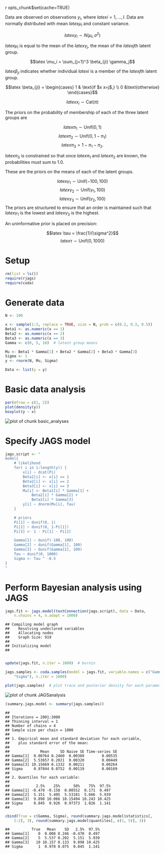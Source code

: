 r opts_chunk$set(cache=TRUE)

Data are observed on observations $y_i$, where $latex i=1, \ldots, I$.
Data are normally distributed with mean $latex \mu_i$ and constant variance.

$$latex y_i \sim N(\mu_i, \sigma^2)$$

$latex \mu_i$ is equal to the mean of the $latex \gamma_j$, the mean of the $latex j$th latent group.

$$latex \mu_i = \sum_{j=1}^3 \beta_{ji} \gamma_j$$

$latex \beta_{ji}$ indicates whether individual $latex i$ is a member of the $latex j$th latent group.

$$latex \beta_{ji} = \begin{cases} 
    1 & \text{if $x x=j$,}    \\
    0 &\text{otherwise}
\end{cases}$$

$$latex x_i \sim \text{Cat}(\pi)$$

The priors on the probability of membership of each of the three latent groups are

$$latex \pi_1 \sim \text{Unif}(0, 1)$$
$$latex \pi_2 \sim \text{Unif}(0, 1 - \pi_1)$$
$$latex \pi_3 = 1 - \pi_1 - \pi_2.$$

$latex \pi_3$ is constrained so that once $latex \pi_1$ and $latex \pi_2$ are known, the probabilities must sum to 1.0. 

These are the priors on the means of each of the latent groups.

$$latex \gamma_1 \sim \text{Unif}(-100, 100)$$
$$latex \gamma_2 \sim \text{Unif}(\gamma_1, 100)$$
$$latex \gamma_3 \sim \text{Unif}(\gamma_2, 100)$$
The priors are structured to ensure that an order is maintained such that $latex \gamma_1$ is the lowest and $latex \gamma_3$ is the highest.

An uninformative prior is placed on precision:

$$latex \tau = \frac{1}{\sigma^2}$$
$$latex \tau \sim \text{Unif}(0, 1000)$$



# Setup


```r
rm(list = ls())
require(rjags)
require(coda)
```





# Generate data


```r
N <- 100

x <- sample(1:3, replace = TRUE, size = N, prob = c(0.2, 0.3, 0.5))
Beta1 <- as.numeric(x == 1)
Beta2 <- as.numeric(x == 2)
Beta3 <- as.numeric(x == 3)
Gamma <- c(0, 5, 10)  # latent group means

Mu <- Beta1 * Gamma[1] + Beta2 * Gamma[2] + Beta3 * Gamma[3]
Sigma <- 1
y <- rnorm(N, Mu, Sigma)

Data <- list(y = y)
```




# Basic data analysis


```r
par(mfrow = c(1, 2))
plot(density(y))
boxplot(y ~ x)
```

![plot of chunk basic_analyses](figure/basic_analyses.png) 


# Specify JAGS model


```r
jags.script <- "
model{
    # likelihood
    for( i in 1:length(y)) {
        x[i] ~ dcat(Pi)
        Beta1[i] <- x[i] == 1
        Beta2[i] <- x[i] == 2
        Beta3[i] <- x[i] == 3
        Mu[i] <- Beta1[i] * Gamma[1] + 
            Beta2[i] * Gamma[2] + 
            Beta3[i] * Gamma[3]
        y[i] ~ dnorm(Mu[i], Tau)
    }

    # priors
    Pi[1] ~ dunif(0, 1)
    Pi[2] ~ dunif(0, 1-Pi[1])
    Pi[3] <- 1 - Pi[1] - Pi[2]

    Gamma[1] ~ dunif(-100, 100)
    Gamma[2] ~ dunif(Gamma[1], 100)
    Gamma[3] ~ dunif(Gamma[2], 100)
    Tau ~ dunif(0, 1000)    
    Sigma <- Tau ^ -0.5
}
"
```




# Perform Bayesian analysis using JAGS


```r
jags.fit <- jags.model(textConnection(jags.script), data = Data, 
    n.chains = 4, n.adapt = 1000)
```



```
## Compiling model graph
##    Resolving undeclared variables
##    Allocating nodes
##    Graph Size: 919
## 
## Initializing model
## 
```



```r

update(jags.fit, n.iter = 1000)  # burnin

jags.samples <- coda.samples(model = jags.fit, variable.names = c("Gamma", 
    "Sigma"), n.iter = 1000)

plot(jags.samples)  # plot trace and posterior density for each parameter
```

![plot of chunk JAGSanalysis](figure/JAGSanalysis.png) 

```r
(summary.jags.model <- summary(jags.samples))
```



```
## 
## Iterations = 2001:3000
## Thinning interval = 1 
## Number of chains = 4 
## Sample size per chain = 1000 
## 
## 1. Empirical mean and standard deviation for each variable,
##    plus standard error of the mean:
## 
##              Mean     SD Naive SE Time-series SE
## Gamma[1]  0.00764 0.2460  0.00389        0.00535
## Gamma[2]  5.53657 0.2021  0.00320        0.00449
## Gamma[3] 10.15669 0.1332  0.00211        0.00264
## Sigma     0.97844 0.0752  0.00119        0.00169
## 
## 2. Quantiles for each variable:
## 
##            2.5%    25%      50%    75%  97.5%
## Gamma[1] -0.470 -0.158  0.00552  0.171  0.497
## Gamma[2]  5.151  5.405  5.53101  5.666  5.939
## Gamma[3]  9.898 10.066 10.15494 10.243 10.425
## Sigma     0.845  0.926  0.97373  1.026  1.141
## 
```






```r
cbind(True = c(Gamma, Sigma), round(summary.jags.model$statistics[, 
    1:2], 3), round(summary.jags.model$quantiles[, c(1, 5)], 3))
```



```
##          True   Mean    SD   2.5%  97.5%
## Gamma[1]    0  0.008 0.246 -0.470  0.497
## Gamma[2]    5  5.537 0.202  5.151  5.939
## Gamma[3]   10 10.157 0.133  9.898 10.425
## Sigma       1  0.978 0.075  0.845  1.141
```



